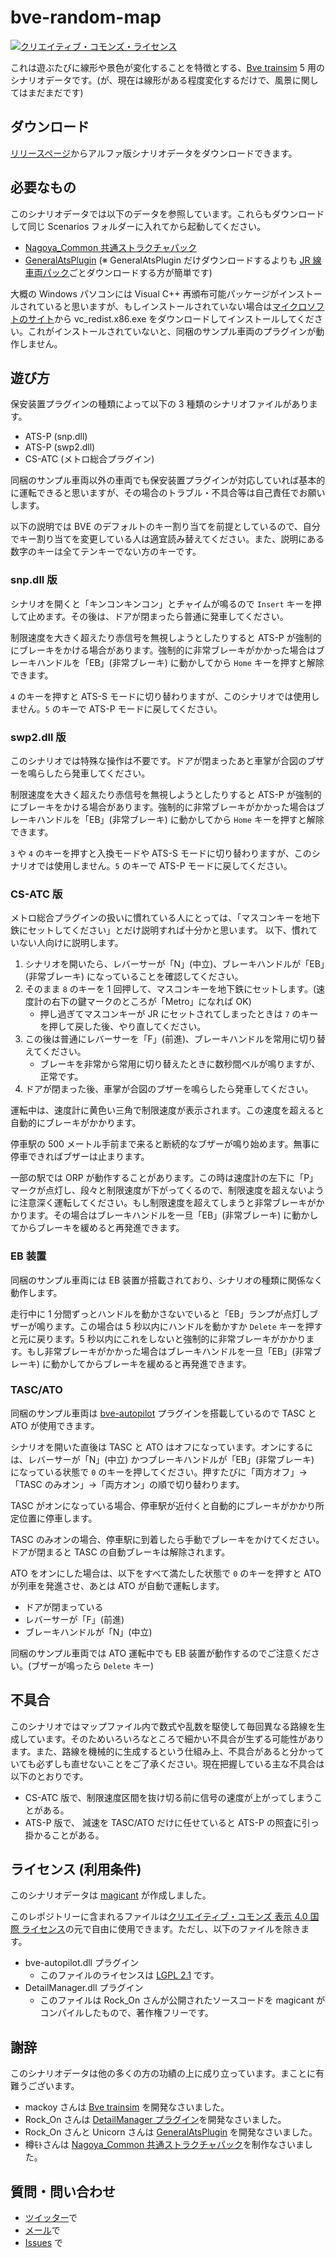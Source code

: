 # bve-random-map

[![クリエイティブ・コモンズ・ライセンス](https://i.creativecommons.org/l/by/4.0/80x15.png)](http://creativecommons.org/licenses/by/4.0/)

これは遊ぶたびに線形や景色が変化することを特徴とする、[Bve trainsim](http://bvets.net/) 5 用のシナリオデータです。(が、現在は線形がある程度変化するだけで、風景に関してはまだまだです)

## ダウンロード

[リリースページ](https://github.com/magicant/bve-random-map/releases)からアルファ版シナリオデータをダウンロードできます。

## 必要なもの

このシナリオデータでは以下のデータを参照しています。これらもダウンロードして同じ Scenarios フォルダーに入れてから起動してください。

* [Nagoya_Common 共通ストラクチャパック](https://kumoha12.web.fc2.com/Common.html)
* [GeneralAtsPlugin](https://github.com/uifnm/GeneralAtsPlugin) (※ GeneralAtsPlugin だけダウンロードするよりも [JR 線車両パック](https://github.com/mikangogo/JRTrainPack)ごとダウンロードする方が簡単です)

大概の Windows パソコンには Visual C++ 再頒布可能パッケージがインストールされていると思いますが、もしインストールされていない場合は[マイクロソフトのサイト](https://support.microsoft.com/ja-jp/help/2977003/the-latest-supported-visual-c-downloads)から vc_redist.x86.exe をダウンロードしてインストールしてください。これがインストールされていないと、同梱のサンプル車両のプラグインが動作しません。

## 遊び方

保安装置プラグインの種類によって以下の 3 種類のシナリオファイルがあります。

* ATS-P (snp.dll)
* ATS-P (swp2.dll)
* CS-ATC (メトロ総合プラグイン)

同梱のサンプル車両以外の車両でも保安装置プラグインが対応していれば基本的に運転できると思いますが、その場合のトラブル・不具合等は自己責任でお願いします。

以下の説明では BVE のデフォルトのキー割り当てを前提としているので、自分でキー割り当てを変更している人は適宜読み替えてください。また、説明にある数字のキーは全てテンキーでない方のキーです。

### snp.dll 版

シナリオを開くと「キンコンキンコン」とチャイムが鳴るので `Insert` キーを押して止めます。その後は、ドアが閉まったら普通に発車してください。

制限速度を大きく超えたり赤信号を無視しようとしたりすると ATS-P が強制的にブレーキをかける場合があります。強制的に非常ブレーキがかかった場合はブレーキハンドルを「EB」(非常ブレーキ) に動かしてから `Home` キーを押すと解除できます。

`4` のキーを押すと ATS-S モードに切り替わりますが、このシナリオでは使用しません。`5` のキーで ATS-P モードに戻してください。

### swp2.dll 版

このシナリオでは特殊な操作は不要です。ドアが閉まったあと車掌が合図のブザーを鳴らしたら発車してください。

制限速度を大きく超えたり赤信号を無視しようとしたりすると ATS-P が強制的にブレーキをかける場合があります。強制的に非常ブレーキがかかった場合はブレーキハンドルを「EB」(非常ブレーキ) に動かしてから `Home` キーを押すと解除できます。

`3` や `4` のキーを押すと入換モードや ATS-S モードに切り替わりますが、このシナリオでは使用しません。`5` のキーで ATS-P モードに戻してください。

### CS-ATC 版

メトロ総合プラグインの扱いに慣れている人にとっては、「マスコンキーを地下鉄にセットしてください」とだけ説明すれば十分かと思います。
以下、慣れていない人向けに説明します。

1. シナリオを開いたら、レバーサーが「N」(中立)、ブレーキハンドルが「EB」(非常ブレーキ) になっていることを確認してください。
2. そのまま `8` のキーを 1 回押して、マスコンキーを地下鉄にセットします。(速度計の右下の鍵マークのところが「Metro」になれば OK)
   * 押し過ぎてマスコンキーが JR にセットされてしまったときは `7` のキーを押して戻した後、やり直してください。
3. この後は普通にレバーサーを「F」(前進)、ブレーキハンドルを常用に切り替えてください。
   * ブレーキを非常から常用に切り替えたときに数秒間ベルが鳴りますが、正常です。
4. ドアが閉まった後、車掌が合図のブザーを鳴らしたら発車してください。

運転中は、速度計に黄色い三角で制限速度が表示されます。この速度を超えると自動的にブレーキがかかります。

停車駅の 500 メートル手前まで来ると断続的なブザーが鳴り始めます。無事に停車できればブザーは止まります。

一部の駅では ORP が動作することがあります。この時は速度計の左下に「P」マークが点灯し、段々と制限速度が下がってくるので、制限速度を超えないように注意深く運転してください。もし制限速度を超えてしまうと非常ブレーキがかかります。その場合はブレーキハンドルを一旦「EB」(非常ブレーキ) に動かしてからブレーキを緩めると再発進できます。

### EB 装置

同梱のサンプル車両には EB 装置が搭載されており、シナリオの種類に関係なく動作します。

走行中に 1 分間ずっとハンドルを動かさないでいると「EB」ランプが点灯しブザーが鳴ります。この場合は 5 秒以内にハンドルを動かすか `Delete` キーを押すと元に戻ります。5 秒以内にこれをしないと強制的に非常ブレーキがかかります。もし非常ブレーキがかかった場合はブレーキハンドルを一旦「EB」(非常ブレーキ) に動かしてからブレーキを緩めると再発進できます。

### TASC/ATO

同梱のサンプル車両は [bve-autopilot](https://github.com/magicant/bve-autopilot) プラグインを搭載しているので TASC と ATO が使用できます。

シナリオを開いた直後は TASC と ATO はオフになっています。オンにするには、レバーサーが「N」(中立) かつブレーキハンドルが「EB」(非常ブレーキ) になっている状態で `0` のキーを押してください。押すたびに「両方オフ」→「TASC のみオン」→「両方オン」の順で切り替わります。

TASC がオンになっている場合、停車駅が近付くと自動的にブレーキがかかり所定位置に停車します。

TASC のみオンの場合、停車駅に到着したら手動でブレーキをかけてください。ドアが閉まると TASC の自動ブレーキは解除されます。

ATO をオンにした場合は、以下をすべて満たした状態で `0` のキーを押すと ATO が列車を発進させ、あとは ATO が自動で運転します。

* ドアが閉まっている
* レバーサーが「F」(前進)
* ブレーキハンドルが「N」(中立)

同梱のサンプル車両では ATO 運転中でも EB 装置が動作するのでご注意ください。(ブザーが鳴ったら `Delete` キー)

## 不具合

このシナリオではマップファイル内で数式や乱数を駆使して毎回異なる路線を生成しています。そのためいろいろなところで細かい不具合が生ずる可能性があります。また、路線を機械的に生成するという仕組み上、不具合があると分かっていても必ずしも直せないことをご了承ください。現在把握している主な不具合は以下のとおりです。

* CS-ATC 版で、制限速度区間を抜け切る前に信号の速度が上がってしまうことがある。
* ATS-P 版で、 減速を TASC/ATO だけに任せていると ATS-P の照査に引っ掛かることがある。

## ライセンス (利用条件)

このシナリオデータは [magicant](https://github.com/magicant) が作成しました。

このレポジトリーに含まれるファイルは[クリエイティブ・コモンズ 表示 4.0 国際 ライセンス](https://creativecommons.org/licenses/by/4.0/)の元で自由に使用できます。ただし、以下のファイルを除きます。

 - bve-autopilot.dll プラグイン
   - このファイルのライセンスは [LGPL 2.1](https://www.gnu.org/licenses/old-licenses/lgpl-2.1.html) です。
 - DetailManager.dll プラグイン
   - このファイルは Rock_On さんが公開されたソースコードを magicant がコンパイルしたもので、著作権フリーです。

## 謝辞

このシナリオデータは他の多くの方の功績の上に成り立っています。まことに有難うございます。

 - mackoy さんは [Bve trainsim](http://bvets.net/) を開発なさいました。
 - Rock_On さんは [DetailManager プラグイン](https://bitbucket.org/mikangogo/detailmanager)を開発なさいました。
 - Rock_On さんと Unicorn さんは [GeneralAtsPlugin](https://github.com/uifnm/GeneralAtsPlugin) を開発なさいました。
 - 樽ﾓﾄさんは [Nagoya_Common 共通ストラクチャパック](https://kumoha12.web.fc2.com/Common.html)を制作なさいました。

## 質問・問い合わせ

- [ツイッター](https://twitter.com/tnacigam)で
- [メール](mailto:magicant@wonderwand.net)で
- [Issues](https://github.com/magicant/bve-random-map/issues/new) で
